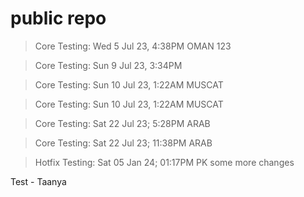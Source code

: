 # public repo
> Core Testing: Wed 5 Jul 23, 4:38PM OMAN
123

> Core Testing: Sun 9 Jul 23, 3:34PM 

> Core Testing: Sun 10 Jul 23, 1:22AM MUSCAT

> Core Testing: Sun 10 Jul 23, 1:22AM MUSCAT

> Core Testing: Sat 22 Jul 23; 5:28PM ARAB


> Core Testing: Sat 22 Jul 23; 11:38PM ARAB


> Hotfix Testing: Sat 05 Jan 24; 01:17PM PK
some more changes


Test - Taanya
